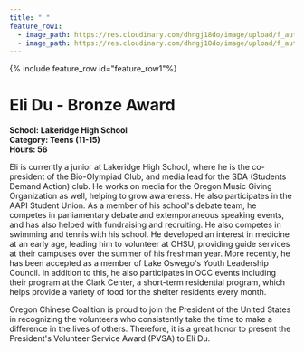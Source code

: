```yaml
---
title: " "
feature_row1:
  - image_path: https://res.cloudinary.com/dhngj18do/image/upload/f_auto,q_auto/v1/images/pvsa/2024_Eli_Du
  - image_path: https://res.cloudinary.com/dhngj18do/image/upload/f_auto,q_auto/v1/images/activities/year_2024
---
```


{% include feature_row id="feature_row1"%}

# Eli Du - Bronze Award

**School: Lakeridge High School**  
**Category: Teens (11-15)**  
**Hours: 56**  

Eli is currently a junior at Lakeridge High School, where he is the co-president of the
Bio-Olympiad Club, and media lead for the SDA (Students Demand Action) club. He works on
media for the Oregon Music Giving Organization as well, helping to grow awareness. He also
participates in the AAPI Student Union. As a member of his school's debate team, he competes
in parliamentary debate and extemporaneous speaking events, and has also helped with
fundraising and recruiting. He also competes in swimming and tennis with his school. He
developed an interest in medicine at an early age, leading him to volunteer at OHSU, providing
guide services at their campuses over the summer of his freshman year. More recently, he has
been accepted as a member of Lake Oswego's Youth Leadership Council. In addition to this, he
also participates in OCC events including their program at the Clark Center, a short-term
residential program, which helps provide a variety of food for the shelter residents every month.

Oregon Chinese Coalition is proud to join the President of the United States in recognizing the volunteers who consistently take the time to make a difference in the lives of others. Therefore, it is a great honor to present the President's Volunteer Service Award (PVSA) to Eli Du.
